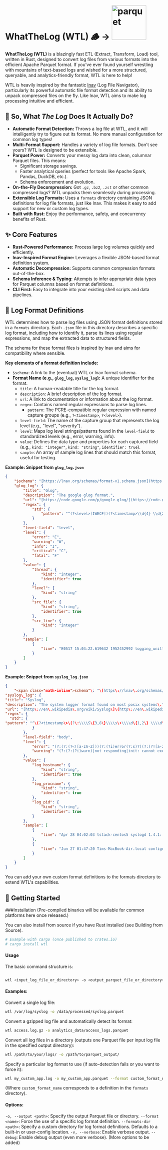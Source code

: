 # WhatTheLog (WTL) 🪵 → <img src="https://www.apache.org/logos/originals/parquet.svg" alt="parquet" width="110">

**WhatTheLog (WTL)** is a blazingly fast ETL (Extract, Transform, Load) tool, written in Rust, designed to convert log files from various formats into the efficient Apache Parquet format. If you've ever found yourself wrestling with mountains of text-based logs and wished for a more structured, queryable, and analytics-friendly format, WTL is here to help!

WTL is heavily inspired by the fantastic [lnav](https://lnav.org) (Log File Navigator), particularly its powerful automatic file format detection and its ability to unpack compressed files on the fly. Like lnav, WTL aims to make log processing intuitive and efficient.

## 🤔 So, What *The Log* Does It Actually Do?

* **Automatic Format Detection:** Throws a log file at WTL, and it will intelligently try to figure out its format. No more manual configuration for common log types!
* **Multi-Format Support:** Handles a variety of log file formats. Don't see yours? WTL is designed to be extensible.
* **Parquet Power:** Converts your messy log data into clean, columnar Parquet files. This means:
    * Significant storage savings.
    * Faster analytical queries (perfect for tools like Apache Spark, Pandas, DuckDB, etc.).
    * Schema enforcement and evolution.
* **On-the-Fly Decompression:** Got `.gz`, `.bz2`, `.zst` or other common compressed logs? WTL unpacks them seamlessly during processing.
* **Extensible Log Formats:** Uses a `formats` directory containing JSON definitions for log file formats, just like lnav. This makes it easy to add support for new or custom log types.
* **Built with Rust:** Enjoy the performance, safety, and concurrency benefits of Rust.

## ✨ Core Features

* **Rust-Powered Performance:** Process large log volumes quickly and efficiently.
* **lnav-Inspired Format Engine:** Leverages a flexible JSON-based format definition system.
* **Automatic Decompression:** Supports common compression formats out-of-the-box.
* **Schema Inference & Typing:** Attempts to infer appropriate data types for Parquet columns based on format definitions.
* **CLI First:** Easy to integrate into your existing shell scripts and data pipelines.

## 📁 Log Format Definitions

WTL determines how to parse log files using JSON format definitions stored in a `formats` directory. Each `.json` file in this directory describes a specific log format, including how to identify it, parse its lines using regular expressions, and map the extracted data to structured fields.

The schema for these format files is inspired by lnav and aims for compatibility where sensible.

**Key elements of a format definition include:**

* `$schema`: A link to the (eventual) WTL or lnav format schema.
* **Format Name (e.g., `glog_log`, `syslog_log`):** A unique identifier for the format.
    * `title`: A human-readable title for the log format.
    * `description`: A brief description of the log format.
    * `url`: A link to documentation or information about the log format.
    * `regex`: Contains named regular expressions to parse log lines.
        * `pattern`: The PCRE-compatible regular expression with named capture groups (e.g., `?<timestamp>`, `?<level>`).
    * `level-field`: The name of the capture group that represents the log level (e.g., "level", "severity").
    * `level`: Maps log level strings/patterns found in the `level-field` to standardized levels (e.g., error, warning, info).
    * `value`: Defines the data type and properties for each captured field (e.g., `kind: "integer"`, `kind: "string"`, `identifier: true`).
    * `sample`: An array of sample log lines that should match this format, useful for testing.

**Example: Snippet from `glog_log.json`**

```json
{
    "$schema": "[https://lnav.org/schemas/format-v1.schema.json](https://lnav.org/schemas/format-v1.schema.json)",
    "glog_log": {
        "title": "Glog",
        "description": "The google glog format.",
        "url": "[https://code.google.com/p/google-glog/](https://code.google.com/p/google-glog/)",
        "regex": {
            "std": {
                "pattern": "^(?<level>[IWECF])(?<timestamp>\\d{4} \\d{2}:\\d{2}:\\d{2}\\.\\d{6}) +(?<thread>\\d+) (?<src_file>[^:]+):(?<src_line>\\d+)\\] (?<body>.*)"
            }
        },
        "level-field": "level",
        "level": {
            "error": "E",
            "warning": "W",
            "info": "I",
            "critical": "C",
            "fatal": "F"
        },
        "value": {
            "thread": {
                "kind": "integer",
                "identifier": true
            },
            "level": {
                "kind": "string"
            },
            "src_file": {
                "kind": "string",
                "identifier": true
            },
            "src_line": {
                "kind": "integer"
            }
        },
        "sample": [
            {
                "line": "E0517 15:04:22.619632 1952452992 logging_unittest.cc:253] Log every 3, iteration 19"
            }
        ]
    }
}
```

**Example: Snippet from `syslog_log.json`**

```json
{
    "<span class="math-inline">schema"\: "\[https\://lnav\.org/schemas/format\-v1\.schema\.json\]\(https\://lnav\.org/schemas/format\-v1\.schema\.json\)",
"syslog\_log": {
"title": "Syslog",
"description": "The system logger format found on most posix systems\.",
"url": "[http\://en\.wikipedia\.org/wiki/Syslog\]\(http\://en\.wikipedia\.org/wiki/Syslog\)",
"regex": {
  "std": {
"pattern": "^\(?<timestamp\>\(?\:\\\\S\{3,8\}\\\\s\+\\\\d\{1,2\} \\\\d\{2\}\:\\\\d\{2\}\:\\\\d\{2\}\|\\\\d\{4\}\-\\\\d\{2\}\-\\\\d\{2\}T\\\\d\{2\}\:\\\\d\{2\}\:\\\\d\{2\}\(?\:\\\\\.\\\\d\{3,6\}\)?\(?\:Z\|\(?\:\\\\\+\|\-\)\\\\d\{2\}\:\\\\d\{2\}\)\)\)\(?\: \(?<log\_hostname\>\[a\-zA\-Z0\-9\:\]\[^ \]\+\[a\-zA\-Z0\-9\]\)\)?\(?\: \\\\\[CLOUDINIT\\\\\]\)?\(?\:\(?\: syslogd \[\\\\d\\\\\.\]\+\|\(?\: \(?<log\_syslog\_tag\>\(?<log\_procname\>\(?\:\[^\\\\\[\:\]\+\|\[^ \:\]\+\)\)\(?\:\\\\\[\(?<log\_pid\>\\\\d\+\)\\\\\]\(?\: \\\\\(\[^\\\\\)\]\+\\\\\)\)?\)?\)\)\)\:\\\\s\*\(?<body\>\.\*\)</span>|:?(?:(?: ---)? last message repeated \\d+ times?(?: ---)?))"
            }
        },
        "level-field": "body",
        "level": {
            "error": "(?:(?:(?<![a-zA-Z]))(?:(?i)error(?:s)?)(?:(?![a-zA-Z]))|failed|failure)",
            "warning": "(?:(?:(?i)warn)|not responding|init: cannot execute)"
        },
        "value": {
            "log_hostname": {
                "kind": "string",
                "identifier": true
            },
            "log_procname": {
                "kind": "string",
                "identifier": true
            },
            "log_pid": {
                "kind": "string",
                "identifier": true
            }
        },
        "sample": [
            {
                "line": "Apr 28 04:02:03 tstack-centos5 syslogd 1.4.1: restart."
            },
            {
                "line": "Jun 27 01:47:20 Tims-MacBook-Air.local configd[17]: network changed: v4(en0-:192.168.1.8) DNS- Proxy- SMB"
            }
        ]
    }
}
```

You can add your own custom format definitions to the formats directory to extend WTL's capabilities.

## 🚀 Getting Started
###Installation
(Pre-compiled binaries will be available for common platforms here once released.)

You can also install from source if you have Rust installed (see Building from Source).

```Bash
# Example with cargo (once published to crates.io)
# cargo install wtl
```

#### Usage
The basic command structure is:

```Bash

wtl <input_log_file_or_directory> -o <output_parquet_file_or_directory> [options]
```
#### Examples:

Convert a single log file:

```Bash
wtl /var/log/syslog -o /data/processed/syslog.parquet
```
Convert a gzipped log file and automatically detect its format:

```Bash
wtl access.log.gz -o analytics_data/access_logs.parquet
```

Convert all log files in a directory (outputs one Parquet file per input log file in the specified output directory):

```Bash
wtl /path/to/your/logs/ -o /path/to/parquet_output/
```

Specify a particular log format to use (if auto-detection fails or you want to force it):

```Bash
wtl my_custom_app.log -o my_custom_app.parquet --format custom_format_name
```
(Where `custom_format_name` corresponds to a definition in the `formats` directory).

#### Options:

`-o, --output <path>`: Specify the output Parquet file or directory.
`--format <name>`: Force the use of a specific log format definition.
`--formats-dir <path>`: Specify a custom directory for log format definitions. Defaults to a built-in or user-config location.
`-v, --verbose`: Enable verbose output.
`--debug`: Enable debug output (even more verbose).
(More options to be added)
